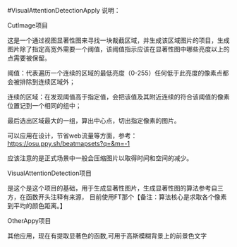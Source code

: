 #VisualAttentionDetectionApply
说明：

CutImage项目

这是一个通过视图显著性图来寻找一块裁截区域，并生成该区域图片的项目，生成图片除了指定高宽外需要一个阈值，该阈值指示应该在显著性图中哪些亮度以上的点需要被保留。   

阈值：代表遍历一个连续的区域的最低亮度（0-255）任何低于此亮度的像素点都会被排除到连续区域外；

连续的区域：在发现阈值高于指定值，会把该值及其附近连续的符合该阈值的像素位置记到一个相同的组中；

最后选出区域最大的一组，算出中心点，切出指定像素的图片。

可以应用在设计，节省web流量等方面，参考：https://osu.ppy.sh/beatmapsets?q=&m=-1

应该注意的是正式场景中一般会压缩图片以取得时间和空间的减少。



VisualAttentionDetection项目

是这个是这个项目的基础，用于生成显著性图片，生成显著性图的算法参考自三方，在函数开头注释有来源，
目前使用FT那个【备注：算法核心是求取各个像素到平均的颜色距离。】

OtherAppy项目

其他应用，现在有提取显著色的函数,可用于高斯模糊背景上的前景色文字


